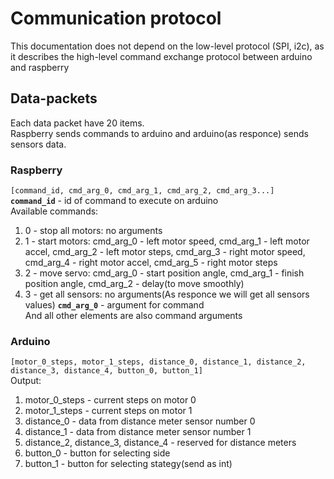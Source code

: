 # Communication protocol
This documentation does not depend on the low-level protocol (SPI, i2c), as it describes the high-level command exchange protocol between arduino and raspberry

## Data-packets
Each data packet have 20 items. </br>
Raspberry sends commands to arduino and arduino(as responce) sends sensors data.
### Raspberry
`[command_id, cmd_arg_0, cmd_arg_1, cmd_arg_2, cmd_arg_3...]` </br>
__`command_id`__ - id of command to execute on arduino </br>
Available commands: </br>
1. 0 - stop all motors: no arguments
2. 1 - start motors: cmd_arg_0 - left motor speed, cmd_arg_1 - left motor accel, cmd_arg_2 - left motor steps, cmd_arg_3 - right motor speed, cmd_arg_4 - right motor accel, cmd_arg_5 - right motor steps
3. 2 - move servo: cmd_arg_0 - start position angle, cmd_arg_1 - finish position angle, cmd_arg_2 - delay(to move smoothly)
4. 3 - get all sensors: no arguments(As responce we will get all sensors values)
__`cmd_arg_0`__ - argument for command </br>
 And all other elements are also command arguments
### Arduino
`[motor_0_steps, motor_1_steps, distance_0, distance_1, distance_2, distance_3, distance_4, button_0, button_1]`</br>
Output: </br>
1. motor_0_steps - current steps on motor 0
2. motor_1_steps - current steps on motor 1
3. distance_0 - data from distance meter sensor number 0
4. distance_1 - data from distance meter sensor number 1
5. distance_2, distance_3, distance_4 - reserved for distance meters
6. button_0 - button for selecting side
7. button_1 - button for selecting stategy(send as int)


